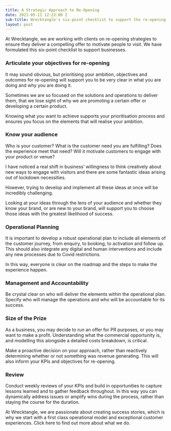 ```yaml
---
title: A Strategic Approach to Re-Opening
date: 2021-05-11 12:23:00 Z
sub-title: Wrecktangle's six-point checklist to support the re-opening process.
layout: post
---
```


At Wrecktangle, we are working with clients on re-opening strategies to ensure they deliver a compelling offer to motivate people to visit. We have formulated this six-point checklist to support businesses.

### Articulate your objectives for re-opening

It may sound obvious, but prioritising your ambition, objectives and outcomes for re-opening will support you to be very clear in what you are doing and why you are doing it.

Sometimes we are so focused on the solutions and operations to deliver them, that we lose sight of why we are promoting a certain offer or developing a certain product.

Knowing what you want to achieve supports your prioritisation process and ensures you focus on the elements that will realise your ambition.

### Know your audience

Who is your customer? What is the customer need you are fulfilling? Does the experience meet that need? Will it motivate customers to engage with your product or venue?

I have noticed a real shift in business’ willingness to think creatively about new ways to engage with visitors and there are some fantastic ideas arising out of lockdown necessities. 

However, trying to develop and implement all these ideas at once will be incredibly challenging. 

Looking at your ideas through the lens of your audience and whether they know your brand, or are new to your brand, will support you to choose those ideas with the greatest likelihood of success. 

### Operational Planning

It is important to develop a robust operational plan to include all elements of the customer journey, from enquiry, to booking, to activation and follow up. This should also integrate any digital and human interventions and include any new processes due to Covid restrictions.

In this way, everyone is clear on the roadmap and the steps to make the experience happen.

### Management and Accountability

Be crystal clear on who will deliver the elements within the operational plan. Specify who will manage the operations and who will be accountable for its success.

### Size of the Prize

As a business, you may decide to run an offer for PR purposes, or you may want to make a profit. Understanding what the commercial opportunity is, and modelling this alongside a detailed costs breakdown, is critical. 

Make a proactive decision on your approach, rather than reactively determining whether or not something was revenue generating. This will also inform your KPIs and objectives for re-opening.

### Review

Conduct weekly reviews of your KPIs  and build in opportunities to capture lessons learned and to gather feedback throughout. In this way you can dynamically address issues or amplify wins during the process, rather than staying the course for the duration.

At Wrecktangle, we are passionate about creating success stories, which is why we start with a first class operational model and exceptional customer experiences. Click here to find out more about what we do.